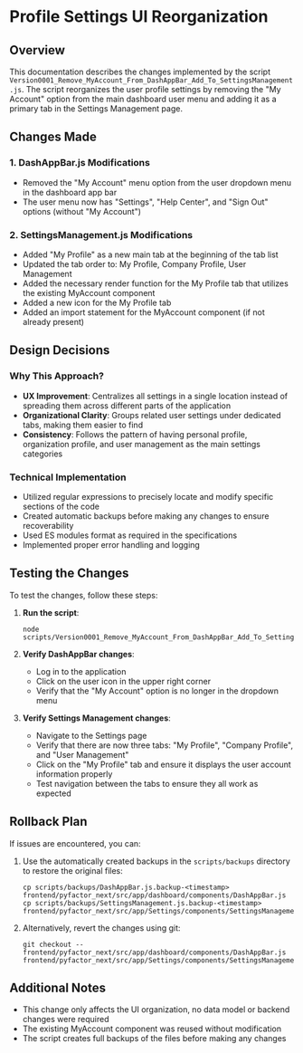 # Profile Settings UI Reorganization

## Overview
This documentation describes the changes implemented by the script `Version0001_Remove_MyAccount_From_DashAppBar_Add_To_SettingsManagement.js`. The script reorganizes the user profile settings by removing the "My Account" option from the main dashboard user menu and adding it as a primary tab in the Settings Management page.

## Changes Made

### 1. DashAppBar.js Modifications
- Removed the "My Account" menu option from the user dropdown menu in the dashboard app bar
- The user menu now has "Settings", "Help Center", and "Sign Out" options (without "My Account")

### 2. SettingsManagement.js Modifications
- Added "My Profile" as a new main tab at the beginning of the tab list
- Updated the tab order to: My Profile, Company Profile, User Management
- Added the necessary render function for the My Profile tab that utilizes the existing MyAccount component
- Added a new icon for the My Profile tab
- Added an import statement for the MyAccount component (if not already present)

## Design Decisions

### Why This Approach?
- **UX Improvement**: Centralizes all settings in a single location instead of spreading them across different parts of the application
- **Organizational Clarity**: Groups related user settings under dedicated tabs, making them easier to find
- **Consistency**: Follows the pattern of having personal profile, organization profile, and user management as the main settings categories

### Technical Implementation
- Utilized regular expressions to precisely locate and modify specific sections of the code
- Created automatic backups before making any changes to ensure recoverability
- Used ES modules format as required in the specifications
- Implemented proper error handling and logging

## Testing the Changes

To test the changes, follow these steps:

1. **Run the script**:
   ```
   node scripts/Version0001_Remove_MyAccount_From_DashAppBar_Add_To_SettingsManagement.js
   ```

2. **Verify DashAppBar changes**:
   - Log in to the application
   - Click on the user icon in the upper right corner
   - Verify that the "My Account" option is no longer in the dropdown menu

3. **Verify Settings Management changes**:
   - Navigate to the Settings page
   - Verify that there are now three tabs: "My Profile", "Company Profile", and "User Management"
   - Click on the "My Profile" tab and ensure it displays the user account information properly
   - Test navigation between the tabs to ensure they all work as expected

## Rollback Plan

If issues are encountered, you can:

1. Use the automatically created backups in the `scripts/backups` directory to restore the original files:
   ```
   cp scripts/backups/DashAppBar.js.backup-<timestamp> frontend/pyfactor_next/src/app/dashboard/components/DashAppBar.js
   cp scripts/backups/SettingsManagement.js.backup-<timestamp> frontend/pyfactor_next/src/app/Settings/components/SettingsManagement.js
   ```

2. Alternatively, revert the changes using git:
   ```
   git checkout -- frontend/pyfactor_next/src/app/dashboard/components/DashAppBar.js frontend/pyfactor_next/src/app/Settings/components/SettingsManagement.js
   ```

## Additional Notes

- This change only affects the UI organization, no data model or backend changes were required
- The existing MyAccount component was reused without modification
- The script creates full backups of the files before making any changes 